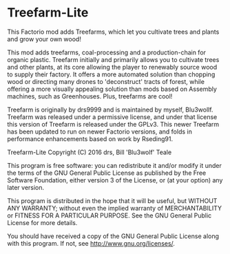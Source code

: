 # Treefarm-Lite
This Factorio mod adds Treefarms, which let you cultivate trees and plants and grow your own wood!

This mod adds treefarms, coal-processing and a production-chain for organic plastic. Treefarm initially and primarily allows you to cultivate trees and other plants, at its core allowing the player to renewably source wood to supply their factory. It offers a more automated solution than chopping wood or directing many drones to 'deconstruct' tracts of forest, while offering a more visually appealing solution than mods based on Assembly machines, such as Greenhouses. Plus, treefarms are cool!

Treefarm is originally by drs9999 and is maintained by myself, Blu3wollf. Treefarm was released under a permissive license, and under that license this version of Treefarm is released under the GPLv3. This newer Treefarm has been updated to run on newer Factorio versions, and folds in performance enhancements based on work by Rseding91. 

Treefarm-Lite
Copyright (C) 2016  drs, Bill 'Blu3wolf' Teale

This program is free software: you can redistribute it and/or modify
it under the terms of the GNU General Public License as published by
the Free Software Foundation, either version 3 of the License, or
(at your option) any later version.

This program is distributed in the hope that it will be useful,
but WITHOUT ANY WARRANTY; without even the implied warranty of
MERCHANTABILITY or FITNESS FOR A PARTICULAR PURPOSE.  See the
GNU General Public License for more details.

You should have received a copy of the GNU General Public License
along with this program.  If not, see <http://www.gnu.org/licenses/>.
